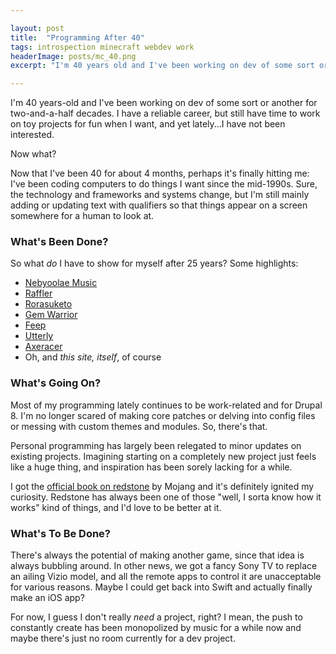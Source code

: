 ```yaml
---

layout: post
title:  "Programming After 40"
tags: introspection minecraft webdev work
headerImage: posts/mc_40.png
excerpt: "I'm 40 years old and I've been working on dev of some sort or another for two-and-a-half decades. I have a reliable career, but still have time to work on toy projects for fun when I want, and yet lately...I have not been interested. Now what?"

---
```


I'm 40 years-old and I've been working on dev of some sort or another for two-and-a-half decades. I have a reliable career, but still have time to work on toy projects for fun when I want, and yet lately...I have not been interested.

Now what?

<!--more-->

Now that I've been 40 for about 4 months, perhaps it's finally hitting me: I've been coding computers to do things I want since the mid-1990s. Sure, the technology and frameworks and systems change, but I'm still mainly adding or updating text with qualifiers so that things appear on a screen somewhere for a human to look at.

### What's Been Done?

So what _do_ I have to show for myself after 25 years? Some highlights:

* [Nebyoolae Music](https://github.com/michaelchadwick/music.nebyoolae.com)
* [Raffler](https://github.com/michaelchadwick/raffler)
* [Rorasuketo](https://github.com/michaelchadwick/rorasuketo.nebyoolae.com)
* [Gem Warrior](https://github.com/michaelchadwick/gemwarrior)
* [Feep](https://github.com/michaelchadwick/feep)
* [Utterly](https://github.com/michaelchadwick/utterly)
* [Axeracer](https://github.com/michaelchadwick/game-off-2016)
* Oh, and *this site, itself*, of course

### What's Going On?

Most of my programming lately continues to be work-related and for Drupal 8. I'm no longer scared of making core patches or delving into config files or messing with custom themes and modules. So, there's that.

Personal programming has largely been relegated to minor updates on existing projects. Imagining starting on a completely new project just feels like a huge thing, and inspiration has been sorely lacking for a while.

I got the [official book on redstone](https://www.amazon.com/Minecraft-Guide-Redstone-Mojang-Ab/dp/1524797227/ref=sr_1_1?dchild=1&keywords=mojang+redstone&qid=1618355014&sr=8-1) by Mojang and it's definitely ignited my curiosity. Redstone has always been one of those "well, I sorta know how it works" kind of things, and I'd love to be better at it.

### What's To Be Done?

There's always the potential of making another game, since that idea is always bubbling around. In other news, we got a fancy Sony TV to replace an ailing Vizio model, and all the remote apps to control it are unacceptable for various reasons. Maybe I could get back into Swift and actually finally make an iOS app?

For now, I guess I don't really *need* a project, right? I mean, the push to constantly create has been monopolized by music for a while now and maybe there's just no room currently for a dev project.

